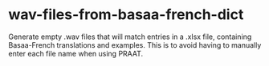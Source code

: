 # wav-files-from-basaa-french-dict
Generate empty .wav files that will match entries in a .xlsx file, containing Basaa-French translations and examples.
This is to avoid having to manually enter each file name when using PRAAT.
